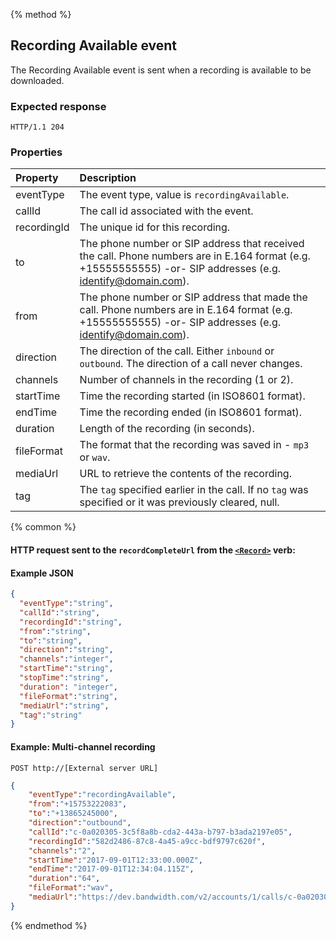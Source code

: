 {% method %}
##  Recording Available event

The Recording Available event is sent when a recording is available to be downloaded.

### Expected response
```http
HTTP/1.1 204
```

### Properties
| Property         | Description                                                                    |
|:-----------------|:-------------------------------------------------------------------------------|
| eventType        | The event type, value is `recordingAvailable`.        |                                                                                                                                                                                                                                                                                                                                 
| callId           | The call id associated with the event.                                                                                                                       |
| recordingId      | The unique id for this recording.                                                                                                                       |
| to               | The phone number or SIP address that received the call. Phone numbers are in E.164 format (e.g. +15555555555) -or- SIP addresses (e.g. identify@domain.com). |
| from             | The phone number or SIP address that made the call. Phone numbers are in E.164 format (e.g. +15555555555) -or- SIP addresses (e.g. identify@domain.com).     |
| direction        | The direction of the call. Either `inbound` or `outbound`. The direction of a call never changes.  
| channels         | Number of channels in the recording (1 or 2). |
| startTime        | Time the recording started (in ISO8601 format). |
| endTime          | Time the recording ended (in ISO8601 format). |
| duration         | Length of the recording (in seconds).              |
| fileFormat       | The format that the recording was saved in - `mp3` or `wav`.                                                                                                                                      |
| mediaUrl         | URL to retrieve the contents of the recording. |
| tag              | The `tag` specified earlier in the call. If no `tag` was specified or it was previously cleared, null.   |

{% common %}
#### HTTP request sent to the `recordCompleteUrl` from the [`<Record>`](../verbs/record.md) verb:

#### Example JSON

```json
{
  "eventType":"string",
  "callId":"string",
  "recordingId":"string",
  "from":"string",
  "to":"string",
  "direction":"string",
  "channels":"integer",
  "startTime":"string",
  "stopTime":"string",
  "duration": "integer",
  "fileFormat":"string",
  "mediaUrl":"string",
  "tag":"string"
}
```

#### Example: Multi-channel recording

```
POST http://[External server URL]
```

```json
{
	"eventType":"recordingAvailable",
	"from":"+15753222083",
	"to":"+13865245000",
	"direction":"outbound",
	"callId":"c-0a020305-3c5f8a8b-cda2-443a-b797-b3ada2197e05",
	"recordingId":"582d2486-87c8-4a45-a9cc-bdf9797c620f",
	"channels":"2",
	"startTime":"2017-09-01T12:33:00.000Z",
	"endTime":"2017-09-01T12:34:04.115Z",
	"duration":"64",
	"fileFormat":"wav",
	"mediaUrl":"https://dev.bandwidth.com/v2/accounts/1/calls/c-0a020305-3c5f8a8b-cda2-443a-b797-b3ada2197e05/recordings/582d2486-87c8-4a45-a9cc-bdf9797c620f/media"
}
```

{% endmethod %}
